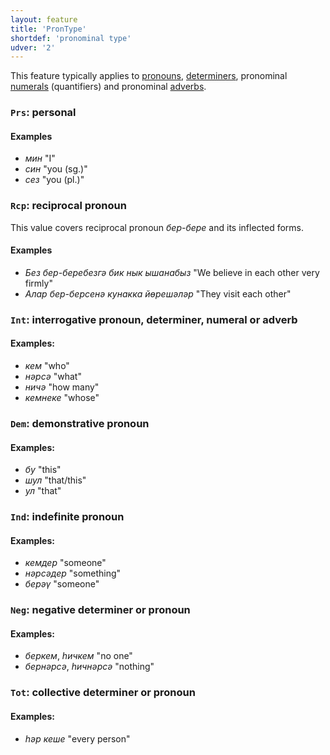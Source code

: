 ```yaml
---
layout: feature
title: 'PronType'
shortdef: 'pronominal type'
udver: '2'
---
```



This feature typically applies to [pronouns](u-pos/PRON), [determiners](u-pos/DET), pronominal [numerals](u-pos/NUM) (quantifiers) and pronominal [adverbs](u-pos/ADV).

### <a name="Prs">`Prs`</a>: personal

#### Examples

- _мин_ "I"
- _син_ "you (sg.)"
- _сез_ "you (pl.)"


### <a name="Rcp">`Rcp`</a>: reciprocal pronoun

This value covers reciprocal pronoun _бер-бере_ and its inflected forms.

#### Examples

- _Без бер-беребезгә бик нык ышанабыз_ "We believe in each other very firmly"
- _Алар бер-берсенә кунакка йөрешәләр_ "They visit each other"


### <a name="Int">`Int`</a>: interrogative pronoun, determiner, numeral or adverb

#### Examples:

* _кем_ "who"
* _нәрсә_ "what"
* _ничә_ "how many"
* _кемнеке_  "whose"


### <a name="Dem">`Dem`</a>: demonstrative pronoun

#### Examples:

* _бу_ "this"
* _шул_ "that/this"
* _ул_ "that"


### <a name="Ind">`Ind`</a>: indefinite pronoun

#### Examples:

* _кемдер_ "someone"
* _нәрсәдер_ "something"
* _берәү_ "someone"

### <a name="Neg">`Neg`</a>: negative determiner or pronoun

#### Examples:

* _беркем_, _һичкем_ "no one"
* _бернәрсә_, _һичнәрсә_ "nothing"

### <a name="Tot">`Tot`</a>: collective determiner or pronoun

#### Examples:

* _һәр кеше_ "every person"

<!-- Interlanguage links updated St lis 3 20:58:28 CET 2021 -->
